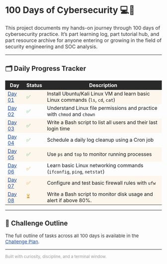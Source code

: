 <h1 style="color:#292929;">100 Days of Cybersecurity 💻🔐</h1>

<p style="color:#333333; font-size:16px;">
This project documents my hands-on journey through 100 days of cybersecurity practice. It’s part learning log, part tutorial hub, and part resource archive for anyone entering or growing in the field of security engineering and SOC analysis.
</p>

<hr>

<h2 style="color:#292929;">🗂️ Daily Progress Tracker</h2>

<table>
  <thead>
    <tr style="background-color:#292929; color:#ffffff;">
      <th>Day</th>
      <th>Status</th>
      <th>Description</th>
    </tr>
  </thead>
  <tbody>
    <tr style="background-color:#fdf6ec;">
      <td><a href="Days/Day01/notes.md" style="color:#1e4ca3;">Day 01</a></td>
      <td style="color:#28a745;">✅</td>
      <td>Install Ubuntu/Kali Linux VM and learn basic Linux commands (<code>ls</code>, <code>cd</code>, <code>cat</code>)</td>
    </tr>
    <tr>
      <td><a href="Days/Day02/notes.md" style="color:#1e4ca3;">Day 02</a></td>
      <td style="color:#28a745;">✅</td>
      <td>Understand Linux file permissions and practice with <code>chmod</code> and <code>chown</code></td>
    </tr>
    <tr style="background-color:#fdf6ec;">
      <td><a href="Days/Day03/notes.md" style="color:#1e4ca3;">Day 03</a></td>
      <td style="color:#28a745;">✅</td>
      <td>Write a Bash script to list all users and their last login time</td>
    </tr>
    <tr>
      <td><a href="Days/Day04/notes.md" style="color:#1e4ca3;">Day 04</a></td>
      <td style="color:#28a745;">✅</td>
      <td>Schedule a daily log cleanup using a Cron job</td>
    </tr>
    <tr style="background-color:#fdf6ec;">
      <td><a href="Days/Day05/notes.md" style="color:#1e4ca3;">Day 05</a></td>
      <td style="color:#28a745;">✅</td>
      <td>Use <code>ps</code> and <code>top</code> to monitor running processes</td>
    </tr>
    <tr>
      <td><a href="Days/Day06/notes.md" style="color:#1e4ca3;">Day 06</a></td>
      <td style="color:#d08900;">✅</td>
      <td>Learn basic Linux networking commands (<code>ifconfig</code>, <code>ping</code>, <code>netstat</code>)</td>
    </tr>
    <tr style="background-color:#fdf6ec;">
      <td><a href="Days/Day07/notes.md" style="color:#1e4ca3;">Day 07</a></td>
      <td style="color:#d08900;">✅</td>
      <td>Configure and test basic firewall rules with <code>ufw</code></td>
    </tr>
     <tr style="background-color:#fdf6ec;">
      <td><a href="Days/Day08/notes.md" style="color:#1e4ca3;">Day 08</a></td>
      <td style="color:#d08900;">⏳</td>
      <td>Write a Bash script to monitor disk usage and alert if above 80%.</td>
     </tr>
  </tbody>
</table>

<hr>

<h2 style="color:#292929;">📘 Challenge Outline</h2>
<p style="font-size:15px; color:#333333;">
The full outline of tasks across all 100 days is available in the 
<a href="Resources/Challengeoutline.md" style="color:#1e4ca3;">Challenge Plan</a>.
</p>

<hr>

<p style="font-size:13px; color:#999999;">Built with curiosity, discipline, and a terminal window.</p>

